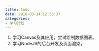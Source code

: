 ```yaml
---
title: todo
date: 2018-03-24 12:38:37
categories: 
- 学习计划
---
```


1. 学习Canvas及其应用，尝试绘制数据图表。
2. 学习NodeJS的后台开发及页面渲染。
